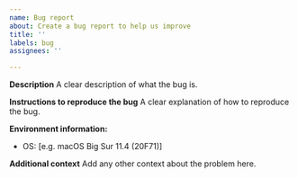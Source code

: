 ```yaml
---
name: Bug report
about: Create a bug report to help us improve
title: ''
labels: bug
assignees: ''

---
```


**Description**
A clear description of what the bug is.

**Instructions to reproduce the bug**
A clear explanation of how to reproduce the bug.

**Environment information:**
 - OS: [e.g. macOS Big Sur 11.4 (20F71)]

**Additional context**
Add any other context about the problem here.
